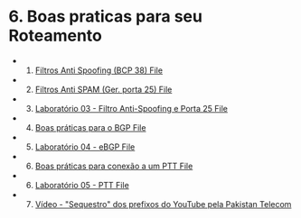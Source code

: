 # 6. Boas praticas para seu Roteamento

* 1. [Filtros Anti Spoofing (BCP 38) File](https://github.com/miguel7penteado/redes/blob/master/BCOP/6_Boas_Praticas_Para_Seu_Roteamento/01-bcp38.pdf)
* 2. [Filtros Anti SPAM (Ger. porta 25) File]()
* 3. [Laboratório 03 - Filtro Anti-Spoofing e Porta 25 File]()
* 4. [Boas práticas para o BGP File]()
* 5. [Laboratório 04 - eBGP File]()
* 6. [Boas práticas para conexão a um PTT File]()
* 6. [Laboratório 05 - PTT File]()
* 7. [Vídeo - "Sequestro" dos prefixos do YouTube pela Pakistan Telecom]()
